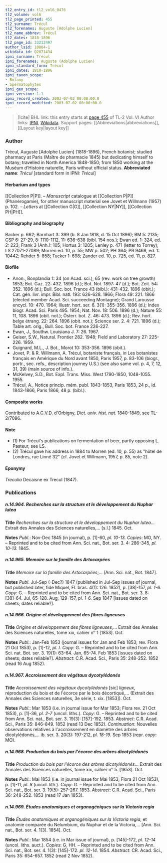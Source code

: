 ```yaml
---
tl2_entry_id: tl2_vol6_0476
tl2_volume: vol6
tl2_page_printed: 455
tl2_surname: Trécul
tl2_forenames: Auguste [Adolphe Lucien]
tl2_name_abbrev: Trécul
tl2_dates: 1818-1896
tl2_page_id: 33212497
author_lsid: 10804-1
wikidata_id: Q2871434
ipni_surname: Trécul
ipni_forenames: Auguste (Adolphe Lucien)
ipni_standard_form: Trécul
ipni_dates: 1818-1896
ipni_taxon_scope: 
- Botany
- Spermatophytes
ipni_geo_scope: 
ipni_version: 1.1
ipni_record_created: 2003-07-02 00:00:00.0
ipni_record_modified: 2003-07-02 00:00:00.0
---
```


> [!cite] BHL link: this entry starts at [page 455](https://www.biodiversitylibrary.org/page/33212497) of TL-2 Vol. VI
> Author links: [IPNI](https://www.ipni.org/a/10804-1), [Wikidata](https://www.wikidata.org/wiki/Q2871434). Support pages: [[Abbreviations|abbreviations]], [[Layout key|layout key]]

### Author

Trécul, Auguste \[Adolphe Lucien\] (1818-1896), French botanist; studied pharmacy at Paris (Maître de pharmacie 1845) but dedicating himself to botany; travelled in North America 1848-1850; from 1850 working at the Muséum d'Histoire naturelle, Paris without official status. 
**Abbreviated name**: *Trécul* \[standard form in IPNI: *Trécul*\]

#### Herbarium and types

[[Collection P|P]]. – *Manuscript* catalogue at [[Collection P|P]] (Phanérogamie), for other manuscript material see Jovet et Willmann (1957) p. 102. – *Letters* at [[Collection G|G]], [[Collection NY|NY]], [[Collection PH|PH]].

#### Bibliography and biography

Backer p. 662; Barnhart 3: 399 (b. 8 Jan 1818, d. 15 Oct 1896); BM 5: 2135; CSP 6: 27-29, 8: 1110-1112, 11: 636-638 (bibl. 154 nos.); Ewan ed. 1: 324, ed. 2: 223; Frank 3 (Anh.): 105; Hortus 3: 1205; Lenley p. 471 (letter to Torrey); LS 27071-27089; Morren ed. 10, p. 55; MW p. 502; PH 364; PR 9468, ed. 1: 10442; Rehder 5: 858; Tucker 1: 698; Zander ed. 10, p. 725, ed. 11, p. 827.

#### Biofile

- Anon., Bonplandia 1: 34 (on Acad. sci.), 65 (rev. work on tree growth) 1853; Bot. Gaz. 22: 432. 1896 (d.); Bot. Not. 1897: 47 (d.); Bot. Zeit. 54: 352. 1896 (d.); Bull. Soc. bot. France 43 (bibl.): 431-432. 1896 (obit.); Cat. gén. livr. impr. Bibl. natl. 193: 626-628. 1966; Flora 49: 221. 1866 (elected member Acad. Sci. succeeding Montagne); Grand Larousse encycl. 10: 470. 1964; Illustr. hort. ser. 6. 3(1): 355-356. 1896 (d.); Index biogr. Acad. Sci. Paris 495. 1954; Nat. Nov. 18: 506. 1896 (d.); Nature 55: 11, 108. 1896 (obit. not.); Österr. bot. Z. 46: 473. 1896 (d.); Rev. hort. belge étrang. 22: 264. 1896 (obit. not.); Science ser. 2. 4: 721. 1896 (d.); Table art. orig., Bull. Soc. bot. France 226-227.
- Ewan, J., Southw. Louisiana J. 7: 26. 1967.
- Geiser, S.W., Natural. Frontier 282. 1948; Field and Laboratory 27: 225-226. 1959.
- Guignard, M.L., J. Bot., Morot 10: 353-356. 1896 (obit.).
- Jovet, P. & R. Willmann, A. Trécul, botaniste français, *in* Les botanistes français en Amérique du Nord avant 1850, Paris 1957, p. 83-106 (biogr., portr., sec. refs., description journey U.S.) (see also same vol. p. 4, 7, 12, 31, 39) (main source of info.).
- McKelvey, S.D., Bot. Expl. Trans. Miss. West 1790-1850, 1048-1055. 1955.
- Trécul, A., Notice princip. mém. publ. 1843-1853, Paris 1853, 24 p., id. 1843-1866, Paris 1866, 48 p. (bibl.).

#### Composite works

Contributed to A.C.V.D. d'Orbigny, *Dict. univ. hist. nat*. 1840-1849, see TL-2/7096.

#### Note

- (1) For Trécul's publications on fermentation of beer, partly opposing L. Pasteur, see LS.
- (2) Trécul gave his address in 1884 to Morren (ed. 10, p. 55) as "hôtel de Londres, rue Linné 32" (cf. Jovet et Willmann, 1957, p. 85, note 2).

#### Eponymy

*Treculia* Decaisne ex Trecul (1847).

### Publications

##### n.14.964. Recherches sur la structure et le développement du Nuphar lutea

**Title**
*Recherches sur la structure et le développement du Nuphar lutea*... Extrait des Annales des Sciences naturelles,... \[s.l.\] 1845. Oct.

**Notes**
*Publ*.: Nov-Dec 1845 (in journal), p. \[1\]-60, *pl. 10-13. Copies*: MO, NY. – Reprinted and to be cited from Ann. Sci. nat., Bot. ser. 3. 4: 286-345, *pl. 10-13.* 1845.

##### n.14.965. Memoire sur la famille des Artocarpées

**Title**
*Memoire sur la famille des Artocarpées*;... \[Ann. Sci. nat., Bot. 1847\].

**Notes**
*Publ*. Jul-Sep (-Dec?) 1847 (published in Jul-Sep issues of journal, but published later, fide Miquel, Fl. bras. 4(1): 126. 1852), p. \[38\]-157, *pl. 1-6. Copy*: G. – Reprinted and to be cited from Ann. Sci. nat., Bot. ser. 3. 8: \[38\]-64. Jul, 65-128. Aug, 129-157, *pl. 1-6.* Sep 1847 \[issues dated on sheets; dates reliable?\].

##### n.14.966. Origine et développement des fibres ligneuses

**Title**
*Origine et développement des fibres ligneuses*,... Extrait des Annales des Sciences naturelles, tome xix, cahier n° 1 \[1853\]. Oct.

**Notes**
*Publ*.: Jan-Feb 1853 (journal issues for Jan and Feb 1853; rev. Flora 21 Oct 1853), p. \[1\]-12, *pl. I. Copy*: G. – Reprinted and to be cited from Ann. Sci. nat. Bot. ser. 3. 19(1): 63-64. Jan, 65-74. Feb 1853 \[issues dated on sheets; dates reliable?\].
*Abstract*: C.R. Acad. Sci., Paris 35: 248-252. 1852 (read 16 Aug 1852).

##### n.14.967. Accroissement des végétaux dycotylédonés

**Title**
*Accroissement des végétaux dycotylédonés* \[sic\] *ligneux*, réproduction du bois et de l'écorce par le bois décortiqué,... (Extrait des Annales des Sciences naturelles, 3e série, t. xix. \[1853\]). Oct.

**Notes**
*Publ*.: Mar 1853 (i.e. in journal issue for Mar 1853; Flora rev. 21 Oct 1853), p. \[1\]-36, *pl. 2-7* (uncol. liths.). *Copy*: G. – Reprinted and to be cited from Ann. Sci. nat., Bot. ser. 3. 19(3): \[157\]-192. 1853.
*Abstract*: C.R. Acad. Sci., Paris 35: 846-849. 1852 (read 13 Dec 1852).
*Continuation*: Nouvelles observations relatives à l'accroissement en diamètre des arbres dicotylédonés,... ib. ser. 3. 20(3): 197-212, *pl. 18-19.* Sep 1853 (repr. *copy*: MO).

##### n.14.968. Production du bois par l'écorce des arbres dicotylédonés

**Title**
*Production du bois par l'écorce des arbres dicotylédonés*... Extrait des Annales des Sciences naturelles, tome xix, cahier n° 5. \[1853\]. Oct.

**Notes**
*Publ*.: Mai 1853 (i.e. in journal issue for Mai 1853; Flora 21 Oct 1853), p. \[1\]-11, *pl. 8* (uncol. lith.). *Copy*: G. – Reprinted and to be cited from Ann. Sci. nat., Bot. ser. 3. 19(5): 257-267. 1853.
*Abstract*: C.R. Acad. Sci., Paris 36: 248-252. 1853 (read 17 Jan 1853).

##### n.14.969. Études anatomiques et organogéniques sur la Victoria regia

**Title**
*Études anatomiques et organogéniques sur la Victoria regia*, et anatomie comparée du Nelumbium, du Nuphar et de la Victoria,... \[Ann. Sci. nat., Bot. ser. 4. 1(3). 1854\]. Oct.

**Notes**
*Publ*.: Mar 1854 (i.e. in Mar issue of journal), p. \[145\]-172, *pl. 12-14* (uncol. liths. auct.).
*Copies*: G, HH. – Reprinted and to be cited from Ann. Sci. nat., Bot. ser. 4. 1(3): \[145\]-172. *pl. 12-14.* 1854.
*Abstract*: CR. Acad. Sci., Paris 35: 654-657. 1852 (read 2 Nov 1852).

